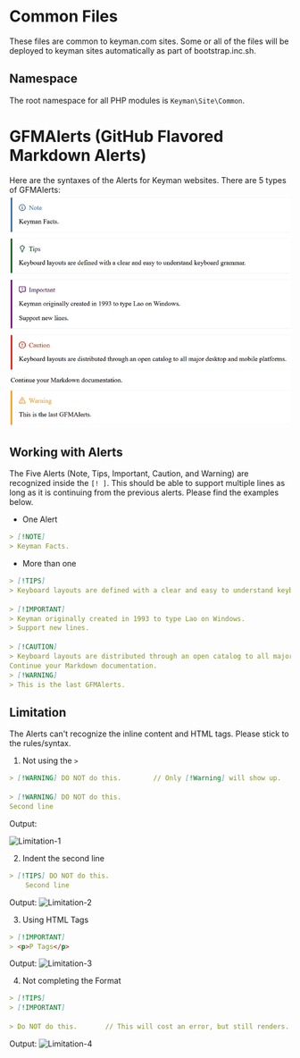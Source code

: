 # Common Files

These files are common to keyman.com sites. Some or all of the files will be
deployed to keyman sites automatically as part of bootstrap.inc.sh.

## Namespace

The root namespace for all PHP modules is `Keyman\Site\Common`.

# GFMAlerts (GitHub Flavored Markdown Alerts)

Here are the syntaxes of the Alerts for Keyman websites. There are 5 types of GFMAlerts:
![GFMAlerts](./assets/img/gfmalerts.png)

## Working with Alerts

The Five Alerts (Note, Tips, Important, Caution, and Warning) are recognized inside the `[! ]`. This should be able to support multiple lines as long as it is continuing from the previous alerts. Please find the examples below.

* One Alert

```md
> [!NOTE] 
> Keyman Facts.

```

* More than one

```md
> [!TIPS] 
> Keyboard layouts are defined with a clear and easy to understand keyboard grammar.
                                                              
> [!IMPORTANT] 
> Keyman originally created in 1993 to type Lao on Windows.
> Support new lines.

> [!CAUTION] 
> Keyboard layouts are distributed through an open catalog to all major desktop and mobile platforms.
Continue your Markdown documentation.
> [!WARNING] 
> This is the last GFMAlerts.

```

## Limitation

The Alerts can't recognize the inline content and HTML tags. Please stick to the rules/syntax.

1. Not using the `>`

```md
> [!WARNING] DO NOT do this.        // Only [!Warning] will show up.

> [!WARNING] DO NOT do this.
Second line                
```
Output:

![Limitation-1](gfm-limits-1.png)     

2. Indent the second line

```md
> [!TIPS] DO NOT do this.
    Second line                  

```
Output: 
![Limitation-2](gfm-limits-2.png)

3. Using HTML Tags

```md
> [!IMPORTANT]
> <p>P Tags</p>

```

Output:
![Limitation-3](gfm-limits-3.png)

4. Not completing the Format

```md
> [!TIPS] 
> [!IMPORTANT]

> Do NOT do this.       // This will cost an error, but still renders.
```

Output:
![Limitation-4](gfm-limits-3.png)
